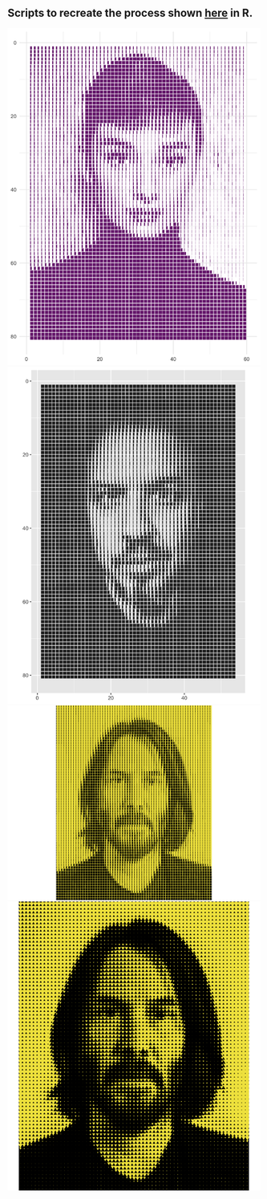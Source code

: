 Scripts to recreate the process shown [here](https://blog.datawrapper.de/stacked-bar-chart-art/) in R.
---
![](plots/audrey.png)
![](plots/georgios.png)
![](plots/keanu.png)
![](plots/keanu-t.png)